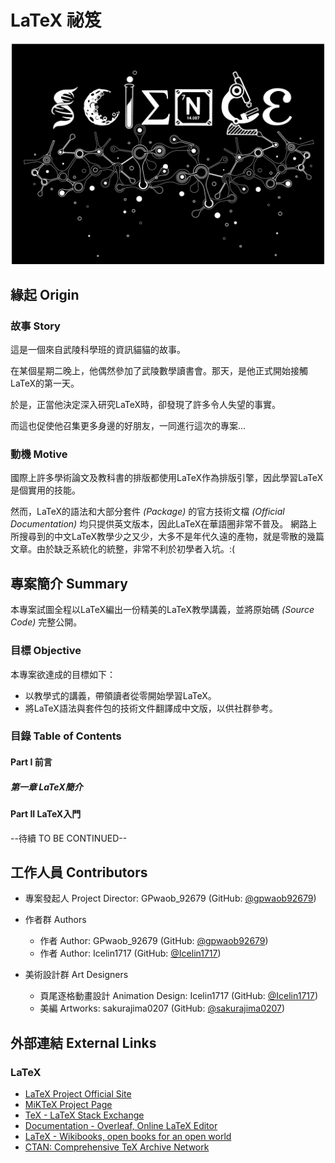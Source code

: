 # LaTeX 祕笈

<p align="center">
	<img src="images/readme/science.png" width="500px">
	</img>
</p>





## 緣起 Origin

### 故事 Story

這是一個來自武陵科學班的資訊貓貓的故事。

在某個星期二晚上，他偶然參加了武陵數學讀書會。那天，是他正式開始接觸LaTeX的第一天。

於是，正當他決定深入研究LaTeX時，卻發現了許多令人失望的事實。

而這也促使他召集更多身邊的好朋友，一同進行這次的專案...


### 動機 Motive

國際上許多學術論文及教科書的排版都使用LaTeX作為排版引擎，因此學習LaTeX是個實用的技能。

然而，LaTeX的語法和大部分套件 *(Package)* 的官方技術文檔 *(Official Documentation)* 均只提供英文版本，因此LaTeX在華語圈非常不普及。
網路上所搜尋到的中文LaTeX教學少之又少，大多不是年代久遠的產物，就是零散的幾篇文章。由於缺乏系統化的統整，非常不利於初學者入坑。:(

## 專案簡介 Summary

本專案試圖全程以LaTeX編出一份精美的LaTeX教學講義，並將原始碼 *(Source Code)* 完整公開。

### 目標 Objective

本專案欲達成的目標如下：

- 以教學式的講義，帶領讀者從零開始學習LaTeX。
- 將LaTeX語法與套件包的技術文件翻譯成中文版，以供社群參考。

### 目錄 Table of Contents

#### Part I 前言

##### 第一章 LaTeX簡介

#### Part II LaTeX入門

--待續 TO BE CONTINUED--


## 工作人員 Contributors

- 專案發起人 Project Director: GPwaob_92679 (GitHub: [@gpwaob92679](https://github.com/gpwaob92679))

- 作者群 Authors
	- 作者 Author: GPwaob_92679 (GitHub: [@gpwaob92679](https://github.com/gpwaob92679))
	- 作者 Author: Icelin1717 (GitHub: [@Icelin1717](https://github.com/Icelin1717))

- 美術設計群 Art Designers
	- 頁尾逐格動畫設計 Animation Design: Icelin1717 (GitHub: [@Icelin1717](https://github.com/Icelin1717))
	- 美編 Artworks: sakurajima0207 (GitHub: [@sakurajima0207](https://github.com/sakurajima0207))
	
## 外部連結  External Links

### LaTeX

- [LaTeX Project Official Site](https://www.latex-project.org/)
- [MiKTeX Project Page](https://miktex.org/)
- [TeX - LaTeX Stack Exchange](https://tex.stackexchange.com/)
- [Documentation - Overleaf, Online LaTeX Editor](https://www.overleaf.com/learn)
- [LaTeX - Wikibooks, open books for an open world](https://en.wikibooks.org/wiki/LaTeX)
- [CTAN: Comprehensive TeX Archive Network](https://www.ctan.org/)

### 
